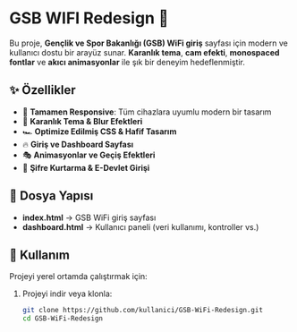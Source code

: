 # GSB WIFI Redesign 🚀

Bu proje, **Gençlik ve Spor Bakanlığı (GSB) WiFi giriş** sayfası için modern ve kullanıcı dostu bir arayüz sunar. **Karanlık tema**, **cam efekti**, **monospaced fontlar** ve **akıcı animasyonlar** ile şık bir deneyim hedeflenmiştir.  

## ✨ Özellikler

- 📱 **Tamamen Responsive**: Tüm cihazlara uyumlu modern bir tasarım  
- 🎨 **Karanlık Tema & Blur Efektleri**  
- 🏎 **Optimize Edilmiş CSS & Hafif Tasarım**  
- 🔥 **Giriş ve Dashboard Sayfası**  
- 🎭 **Animasyonlar ve Geçiş Efektleri**  
- 🔐 **Şifre Kurtarma & E-Devlet Girişi**  

## 📂 Dosya Yapısı

- **index.html** → GSB WiFi giriş sayfası  
- **dashboard.html** → Kullanıcı paneli (veri kullanımı, kontroller vs.)  

## 🚀 Kullanım

Projeyi yerel ortamda çalıştırmak için:  

1. Projeyi indir veya klonla:  
   ```bash
   git clone https://github.com/kullanici/GSB-WiFi-Redesign.git
   cd GSB-WiFi-Redesign
